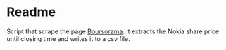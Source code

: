 # Readme

Script that scrape the page [Boursorama](https://www.boursorama.com/cours/1rPNOKIA/). It extracts the Nokia share price until closing time and writes it to a csv file.
